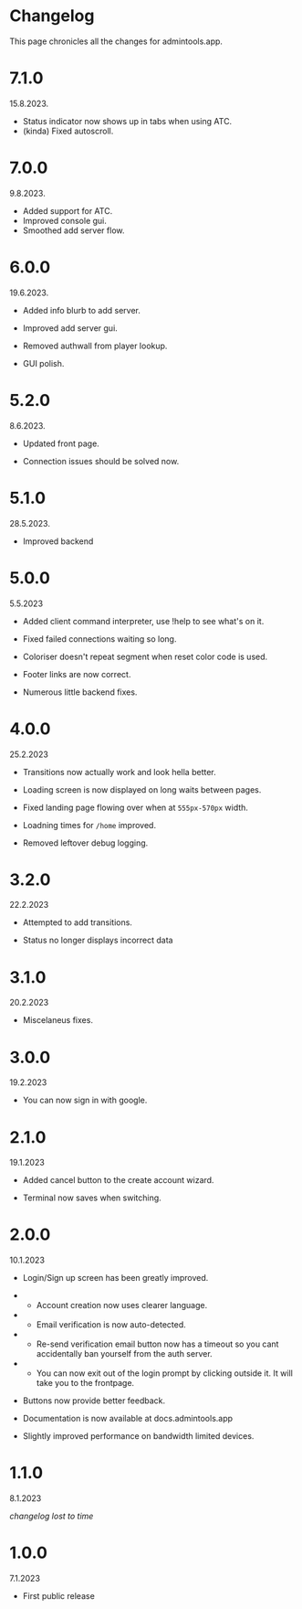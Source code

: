 # Changelog
This page chronicles all the changes for admintools.app.

# 7.1.0
15.8.2023.

- Status indicator now shows up in tabs when using ATC.
- (kinda) Fixed autoscroll.

# 7.0.0
9.8.2023.

- Added support for ATC.
- Improved console gui.
- Smoothed add server flow.

# 6.0.0
19.6.2023.

- Added info blurb to add server.

- Improved add server gui.

- Removed authwall from player lookup.

- GUI polish.

# 5.2.0
8.6.2023.

- Updated front page.

- Connection issues should be solved now.

# 5.1.0
28.5.2023.

- Improved backend

# 5.0.0
5.5.2023

- Added client command interpreter, use !help to see what's on it.

- Fixed failed connections waiting so long.

- Coloriser doesn't repeat segment when reset color code is used.

- Footer links are now correct.

- Numerous little backend fixes.

# 4.0.0
25.2.2023

- Transitions now actually work and look hella better.

- Loading screen is now displayed on long waits between pages.

- Fixed landing page flowing over when at `555px-570px` width.

- Loadning times for `/home` improved.

- Removed leftover debug logging.

# 3.2.0
22.2.2023

- Attempted to add transitions.

- Status no longer displays incorrect data

# 3.1.0
20.2.2023

- Miscelaneus fixes.

# 3.0.0
19.2.2023

- You can now sign in with google.

# 2.1.0
19.1.2023

- Added cancel button to the create account wizard.

- Terminal now saves when switching.

# 2.0.0
10.1.2023
- Login/Sign up screen has been greatly improved.

- - Account creation now uses clearer language.

- - Email verification is now auto-detected.

- - Re-send verification email button now has a timeout so you cant accidentally ban yourself from the auth server.

- - You can now exit out of the login prompt by clicking outside it. It will take you to the frontpage.

- Buttons now provide better feedback.

- Documentation is now available at docs.admintools.app

- Slightly improved performance on bandwidth limited devices.

# 1.1.0
8.1.2023

*changelog lost to time*

# 1.0.0
7.1.2023
- First public release
